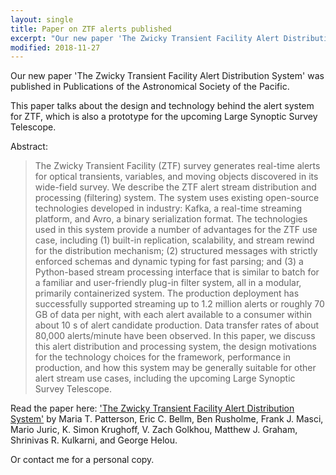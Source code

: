 ```yaml
---
layout: single
title: Paper on ZTF alerts published
excerpt: "Our new paper 'The Zwicky Transient Facility Alert Distribution System' was published in Publications of the Astronomical Society of the Pacific."
modified: 2018-11-27
---
```



Our new paper 'The Zwicky Transient Facility Alert Distribution System' was published in Publications of the Astronomical Society of the Pacific.

This paper talks about the design and technology behind the alert system for ZTF, which is also a prototype for the upcoming Large Synoptic Survey Telescope.

Abstract:

> The Zwicky Transient Facility (ZTF) survey generates real-time alerts for optical transients, variables, and moving objects discovered in its wide-field survey. We describe the ZTF alert stream distribution and processing (filtering) system. The system uses existing open-source technologies developed in industry: Kafka, a real-time streaming platform, and Avro, a binary serialization format. The technologies used in this system provide a number of advantages for the ZTF use case, including (1) built-in replication, scalability, and stream rewind for the distribution mechanism; (2) structured messages with strictly enforced schemas and dynamic typing for fast parsing; and (3) a Python-based stream processing interface that is similar to batch for a familiar and user-friendly plug-in filter system, all in a modular, primarily containerized system. The production deployment has successfully supported streaming up to 1.2 million alerts or roughly 70 GB of data per night, with each alert available to a consumer within about 10 s of alert candidate production. Data transfer rates of about 80,000 alerts/minute have been observed. In this paper, we discuss this alert distribution and processing system, the design motivations for the technology choices for the framework, performance in production, and how this system may be generally suitable for other alert stream use cases, including the upcoming Large Synoptic Survey Telescope.


Read the paper here:
['The Zwicky Transient Facility Alert Distribution System'](http://iopscience.iop.org/article/10.1088/1538-3873/aae904/) by Maria T. Patterson, Eric C. Bellm, Ben Rusholme, Frank J. Masci, Mario Juric, K. Simon Krughoff, V. Zach Golkhou, Matthew J. Graham, Shrinivas R. Kulkarni, and George Helou.

Or contact me for a personal copy.
